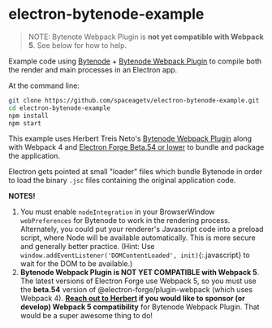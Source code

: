 # electron-bytenode-example

> NOTE: Bytenote Webpack Plugin is **not yet compatible with Webpack 5**. See below for how to help.

Example code using [Bytenode](https://github.com/OsamaAbbas/bytenode) + [Bytenode Webpack Plugin](https://github.com/herberttn/bytenode-webpack-plugin) to compile both the render and main processes in an Electron app.

At the command line:

```bash
git clone https://github.com/spaceagetv/electron-bytenode-example.git
cd electron-bytenode-example
npm install
npm start
```

This example uses Herbert Treis Neto's [Bytenode Webpack Plugin](https://github.com/herberttn/bytenode-webpack-plugin) along with Webpack 4 and [Electron Forge Beta.54 or lower](https://www.electronforge.io) to bundle and package the application.

Electron gets pointed at small "loader" files which bundle Bytenode in order to load the binary `.jsc` files containing the original application code.

**NOTES!**

1. You must enable `nodeIntegration` in your BrowserWindow `webPreferences` for Bytenode to work in the rendering process. Alternately, you could put your renderer's Javascript code into a preload script, where Node will be available automatically. This is more secure and generally better practice. (Hint: Use `window.addEventListener('DOMContentLoaded', init)`{:.javascript} to wait for the DOM to be available.)
2. **Bytenode Webpack Plugin is NOT YET COMPATIBLE with Webpack 5**. The latest versions of Electron Forge use Webpack 5, so you must use the **beta.54** version of @electron-forge/plugin-webpack (which uses Webpack 4). **[Reach out to Herbert](https://github.com/herberttn) if you would like to sponsor (or develop) Webpack 5 compatibility** for Bytenode Webpack Plugin. That would be a super awesome thing to do!
